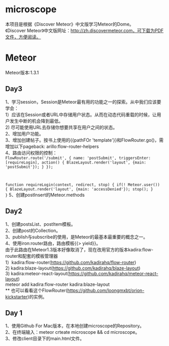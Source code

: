# microscope
本项目是根据《Discover Meteor》中文版学习Meteor的Dome。<br />
《Discover Meteor》中文版网址：http://zh.discovermeteor.com，可下载为PDF文件，方便阅读。

# Meteor
Meteor版本:1.3.1<br>

## Day3
1、学习session，Session是Meteor最有用的功能之一的探索。从中我们应该要学会：<br>
  1）应该在Session或者URL中存储用户状态。从而在动态代码重载的时候，让用户发生中断的机会降到最低。<br>
  2) 尽可能使用URL去存储你想要共享在用户之间的状态。<br>
2、增加用户功能。<br>
3、增加创建帖子。按书上使用的{{pathFOr 'template'}}和FlowRouter.go()，需增加以下pageback: arillo:flow-router-helpers<br>
4、路由访问权限的控制：<br>
<code>FlowRouter.route('/submit', {
	name: 'postSubmit',
	triggersEnter: [requireLogin],
	action() {
		BlazeLayout.render('layout', {main: 'postSubmit'});
	}
});

function requireLogin(context, redirect, stop) {
	if(! Meteor.user()) {
		BlazeLayout.render('layout', {main: 'accessDenied'});
		stop();
	} 
}</code>
5、创建postInsert的Meteor.methods

## Day2
1、创建postsList、postItem模板。<br>
2、创建post的Collection。<br>
3、publish与subscribe的使用，是Meteor的最基本最重要的概念之一。<br>
4、使用iron:router路由，路由模板{{> yield}}。<br>
   由于此路由在Meteor1.3版本好像取消了，现在改用官方的版本kadira:flow-router和配套的模板管理器<br>
   1）kadira:flow-router(https://github.com/kadirahq/flow-router)<br>
   2) kadira:blaze-layout(https://github.com/kadirahq/blaze-layout)<br>
   3) kadira:meteor-react-layout(https://github.com/kadirahq/meteor-react-layout)<br>
   meteor add kadira:flow-router kadira:blaze-layout<br>
   ** 也可以看看这个FlowRouter(https://github.com/loongmxbt/orion-kickstarter)的实例。

## Day 1
1、使用Github For Mac版本，在本地创建microscope的Repository。<br>
2、在终端输入：meteor crteate microscope && cd microscope。<br>
3、修改client目录下的main.html文件。
